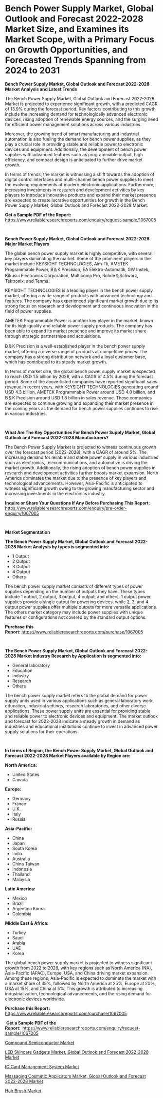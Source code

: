 <p><h1>Bench Power Supply Market, Global Outlook and Forecast 2022-2028 Market Size, and Examines its Market Scope, with a Primary Focus on Growth Opportunities, and Forecasted Trends Spanning from 2024 to 2031</h1></p><p><strong>Bench Power Supply Market, Global Outlook and Forecast 2022-2028 Market Analysis and Latest Trends</strong></p>
<p><p>The Bench Power Supply Market, Global Outlook and Forecast 2022-2028 Market is projected to experience significant growth, with a predicted CAGR of 13.9% during the forecast period. Key factors contributing to this growth include the increasing demand for technologically advanced electronic devices, rising adoption of renewable energy sources, and the surging need for efficient power management solutions across various industries.</p><p>Moreover, the growing trend of smart manufacturing and industrial automation is also fueling the demand for bench power supplies, as they play a crucial role in providing stable and reliable power to electronic devices and equipment. Additionally, the development of bench power supplies with advanced features such as programmable output, high efficiency, and compact design is anticipated to further drive market growth.</p><p>In terms of trends, the market is witnessing a shift towards the adoption of digital control interfaces and multi-channel bench power supplies to meet the evolving requirements of modern electronic applications. Furthermore, increasing investments in research and development activities by key players to introduce innovative products and expand their market presence are expected to create lucrative opportunities for growth in the Bench Power Supply Market, Global Outlook and Forecast 2022-2028 Market.</p></p>
<p><strong>Get a Sample PDF of the Report:&nbsp;</strong> <a href="https://www.reliableresearchreports.com/enquiry/request-sample/1067005">https://www.reliableresearchreports.com/enquiry/request-sample/1067005</a></p>
<p>&nbsp;</p>
<p><strong>Bench Power Supply Market, Global Outlook and Forecast 2022-2028 Major Market Players</strong></p>
<p><p>The global bench power supply market is highly competitive, with several key players dominating the market. Some of the prominent players in the market include KEYSIGHT TECHNOLOGIES, Aim-Tti, AMETEK Programmable Power, B＆K Precision, EA Elektro-Automatik, GW Instek, Kikusui Electronics Corporation, Multicomp Pro, Rohde＆Schwarz, Tektronix, and Tenma.</p><p>KEYSIGHT TECHNOLOGIES is a leading player in the bench power supply market, offering a wide range of products with advanced technology and features. The company has experienced significant market growth due to its strong focus on research and development and continuous innovation in the field of power supplies.</p><p>AMETEK Programmable Power is another key player in the market, known for its high-quality and reliable power supply products. The company has been able to expand its market presence and improve its market share through strategic partnerships and acquisitions.</p><p>B＆K Precision is a well-established player in the bench power supply market, offering a diverse range of products at competitive prices. The company has a strong distribution network and a loyal customer base, which has contributed to its steady market growth.</p><p>In terms of market size, the global bench power supply market is expected to reach USD 1.5 billion by 2028, with a CAGR of 4.5% during the forecast period. Some of the above-listed companies have reported significant sales revenue in recent years, with KEYSIGHT TECHNOLOGIES generating around USD 4.3 billion, AMETEK Programmable Power around USD 4.0 billion, and B＆K Precision around USD 1.8 billion in sales revenue. These companies are expected to continue growing and expanding their market presence in the coming years as the demand for bench power supplies continues to rise in various industries.</p></p>
<p>&nbsp;</p>
<p><strong>What Are The Key Opportunities For Bench Power Supply Market, Global Outlook and Forecast 2022-2028 Manufacturers?</strong></p>
<p><p>The Bench Power Supply Market is projected to witness continuous growth over the forecast period (2022-2028), with a CAGR of around 5%. The increasing demand for reliable and stable power supply in various industries such as electronics, telecommunications, and automotive is driving the market growth. Additionally, the rising adoption of bench power supplies in research and development activities further boosts market expansion. North America dominates the market due to the presence of key players and technological advancements. However, Asia-Pacific is anticipated to witness significant growth owing to the growing manufacturing sector and increasing investments in the electronics industry.</p></p>
<p><strong>Inquire or Share Your Questions If Any Before Purchasing This Report:</strong> <a href="https://www.reliableresearchreports.com/enquiry/pre-order-enquiry/1067005">https://www.reliableresearchreports.com/enquiry/pre-order-enquiry/1067005</a></p>
<p>&nbsp;</p>
<p><strong>Market Segmentation</strong></p>
<p><strong>The Bench Power Supply Market, Global Outlook and Forecast 2022-2028 Market Analysis by types is segmented into:</strong></p>
<p><ul><li>1 Output</li><li>2 Output</li><li>3 Output</li><li>4 Output</li><li>Others</li></ul></p>
<p><p>The bench power supply market consists of different types of power supplies depending on the number of outputs they have. These types include 1 output, 2 output, 3 output, 4 output, and others. 1 output power supplies provide a single output for powering devices, while 2, 3, and 4 output power supplies offer multiple outputs for more versatile applications. The others market category may include power supplies with unique features or configurations not covered by the standard output options.</p></p>
<p><strong>Purchase this Report:&nbsp;</strong><a href="https://www.reliableresearchreports.com/purchase/1067005">https://www.reliableresearchreports.com/purchase/1067005</a></p>
<p>&nbsp;</p>
<p><strong>The Bench Power Supply Market, Global Outlook and Forecast 2022-2028 Market Industry Research by Application is segmented into:</strong></p>
<p><ul><li>General laboratory</li><li>Education</li><li>Industry</li><li>Research</li><li>Others</li></ul></p>
<p><p>The bench power supply market refers to the global demand for power supply units used in various applications such as general laboratory work, education, industrial settings, research laboratories, and other diverse applications. These power supply units are essential for providing stable and reliable power to electronic devices and equipment. The market outlook and forecast for 2022-2028 indicate a steady growth in demand as industries and educational institutions continue to invest in advanced power supply solutions for their operations.</p></p>
<p>&nbsp;</p>
<p><strong>In terms of Region, the Bench Power Supply Market, Global Outlook and Forecast 2022-2028 Market Players available by Region are:</strong></p>
<p>
    <p> <strong> North America: </strong>
        <ul>
            <li>United States</li>
            <li>Canada</li>
        </ul>
        </p> 
    <p> <strong> Europe: </strong>
        <ul>
            <li>Germany</li>
            <li>France</li>
            <li>U.K.</li>
            <li>Italy</li>
            <li>Russia</li>
        </ul>
        </p> 
    <p> <strong> Asia-Pacific: </strong>
        <ul>
            <li>China</li>
            <li>Japan</li>
            <li>South Korea</li>
            <li>India</li>
            <li>Australia</li>
            <li>China Taiwan</li>
            <li>Indonesia</li>
            <li>Thailand</li>
            <li>Malaysia</li>
        </ul>
        </p> 
    <p> <strong> Latin America: </strong>
        <ul>
            <li>Mexico</li>
            <li>Brazil</li>
            <li>Argentina Korea</li>
            <li>Colombia</li>
        </ul>
        </p> 
    <p> <strong> Middle East & Africa: </strong>
        <ul>
            <li>Turkey</li>
            <li>Saudi</li>
            <li>Arabia</li>
            <li>UAE</li>
            <li>Korea</li>
        </ul>
    </p>
    </p>
<p><p>The global bench power supply market is projected to witness significant growth from 2022 to 2028, with key regions such as North America (NA), Asia-Pacific (APAC), Europe, USA, and China driving market expansion. Among these regions, Asia-Pacific is expected to dominate the market with a market share of 35%, followed by North America at 25%, Europe at 20%, USA at 15%, and China at 5%. This growth is attributed to increasing industrialization, technological advancements, and the rising demand for electronic devices worldwide.</p></p>
<p><strong>Purchase this Report: </strong><a href="https://www.reliableresearchreports.com/purchase/1067005">https://www.reliableresearchreports.com/purchase/1067005</a></p>
<p>&nbsp;<strong>Get a Sample PDF of the Report:&nbsp;&nbsp;</strong><a href="https://www.reliableresearchreports.com/enquiry/request-sample/1067005">https://www.reliableresearchreports.com/enquiry/request-sample/1067005</a></p>
<p><strong></strong></p>
<p><p><a href="https://medium.com/@emmyrolfson1925/compound-semiconductor-market-size-and-market-trends-complete-industry-overview-2024-to-2031-c2a427e9f2ca">Compound Semiconductor Market</a></p><p><a href="https://github.com/kosella/Market-Research-Report-List-1/blob/main/led-skincare-gadgets-market-global-outlook-and-forecast-2022-2028-market.md">LED Skincare Gadgets Market, Global Outlook and Forecast 2022-2028 Market</a></p><p><a href="https://medium.com/@emmyrolfson1925/ic-card-management-system-market-size-and-market-trends-complete-industry-overview-2024-to-2031-6c28a7569de9">IC Card Management System Market</a></p><p><a href="https://github.com/redneck06/Market-Research-Report-List-1/blob/main/massaging-cosmetic-applicators-market-global-outlook-and-forecast-2022-2028-market.md">Massaging Cosmetic Applicators Market, Global Outlook and Forecast 2022-2028 Market</a></p><p><a href="https://medium.com/@kartik.reportprime/hair-brush-market-size-market-outlook-and-market-forecast-2024-to-2031-d29227dd5caa">Hair Brush Market</a></p></p>